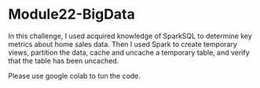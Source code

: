 # Module22-BigData

In this challenge, I used acquired knowledge of SparkSQL to determine key metrics about home sales data. Then I used Spark to create temporary views, partition the data, cache and uncache a temporary table, and verify that the table has been uncached.

Please use google colab to tun the code.